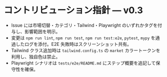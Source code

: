 # コントリビューション指針 — v0.3

- Issue には市場切替・カテゴリ・Tailwind・Playwright のいずれかタグを付与し、影響範囲を明示。
- 変更は `npm run lint`, `npm run test`, `npm run test:e2e`, `pytest`, `mypy` を通過したログを添付。E2E 失敗時はスクリーンショット共有。
- Tailwind クラス追加時は `tailwind.config.ts` の `market` カラートークンを利用し、独自色は禁止。
- Playwright シナリオは `tests/e2e/README.md` にステップ概要を追記して保守性を確保。
